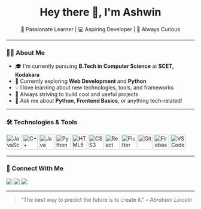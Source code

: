 <h1 align="center">Hey there 👋, I'm Ashwin</h1>
<p align="center">
  🚀 Passionate Learner | 💻 Aspiring Developer | 🎯 Always Curious
</p>

---

### 👨‍💻 About Me
- 🎓 I'm currently pursuing **B.Tech in Computer Science** at **SCET, Kodakara**
- 🌱 Currently exploring **Web Development** and **Python**
- 💡 I love learning about new technologies, tools, and frameworks
- 🎯 Always striving to build cool and useful projects
- 💬 Ask me about **Python**, **Frontend Basics**, or anything tech-related!

---

### 🛠️ Technologies & Tools

<p align="left"> <img src="https://cdn.jsdelivr.net/gh/devicons/devicon/icons/javascript/javascript-original.svg" alt="JavaScript" width="40" height="40"/> <img src="https://cdn.jsdelivr.net/gh/devicons/devicon/icons/cplusplus/cplusplus-original.svg" alt="C++" width="40" height="40"/> <img src="https://cdn.jsdelivr.net/gh/devicons/devicon/icons/java/java-original.svg" alt="Java" width="40" height="40"/> <img src="https://cdn.jsdelivr.net/gh/devicons/devicon/icons/python/python-original.svg" alt="Python" width="40" height="40"/> <img src="https://cdn.jsdelivr.net/gh/devicons/devicon/icons/html5/html5-original.svg" alt="HTML5" width="40" height="40"/> <img src="https://cdn.jsdelivr.net/gh/devicons/devicon/icons/css3/css3-original.svg" alt="CSS3" width="40" height="40"/> <img src="https://cdn.jsdelivr.net/gh/devicons/devicon/icons/react/react-original.svg" alt="React" width="40" height="40"/> <img src="https://cdn.jsdelivr.net/gh/devicons/devicon/icons/flutter/flutter-original.svg" alt="Flutter" width="40" height="40"/> <img src="https://cdn.jsdelivr.net/gh/devicons/devicon/icons/git/git-original.svg" alt="Git" width="40" height="40"/> <img src="https://cdn.jsdelivr.net/gh/devicons/devicon/icons/firebase/firebase-plain.svg" alt="Firebase" width="40" height="40"/> <img src="https://cdn.jsdelivr.net/gh/devicons/devicon/icons/vscode/vscode-original.svg" alt="VSCode" width="40" height="40"/> </p>

---

### 🤝 Connect With Me

<p align="left">
  <a href="mailto:ashwinjoy012@gmail.com"><img src="https://img.shields.io/badge/Email-D14836?style=for-the-badge&logo=gmail&logoColor=white"/></a>
  <a href="https://www.linkedin.com/in/ashwin-joy-17a045227/"><img src="https://img.shields.io/badge/LinkedIn-blue?style=for-the-badge&logo=linkedin&logoColor=white" /></a>
  <a href="https://github.com/ash00win"><img src="https://img.shields.io/badge/GitHub-100000?style=for-the-badge&logo=github&logoColor=white" /></a>
</p>

---

> “The best way to predict the future is to create it.” – *Abraham Lincoln*

